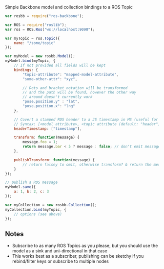 Simple Backbone model and collection bindings to a ROS Topic

```js
var rosbb = require("ros-backbone");

var ROS = require("roslib");
var ros = ROS.Ros("ws://localhost:9090");

var myTopic = ros.Topic({
	name: "/some/topic"
});

var myModel = new rosbb.Model();
myModel.bind(myTopic, {
    // If not provided all fields will be kept
    bindings: {
        "topic-attribute": "mapped-model-attribute",
        "some-other-attr": "xyz",

        // Dots and bracket notation will be transformed
        // and the path will be found, however the other way
        // around doesn't currently work
        "pose.position.y" : "lat",
        "pose.position.x": "lng"
    },

    // Covert a stamped ROS header to a JS timestamp in MS (useful for time series)
    // Syntax: [<model attribute>, <topic attribute (default: "header")>]
    headerTimestamp: ["timestamp"],

    transform: function(message) {
        message.foo = 1;
        return message.bar < 5 ? message : false; // don't emit message
    },

    publishTransform: function(message) {
        // return falsey to omit, otherwise transform? & return the message to publish
    }
});

// publish a ROS message
myModel.save({
    a: 1, b: 2, c: 3
});

var myCollection = new rosbb.Collection();
myCollection.bind(myTopic, {
    // options (see above)
});
```

## Notes

- Subscribe to as many ROS Topics as you please, but you should use the model as a sink and uni-directional in that case
- This works best as a subscriber, publishing can be sketchy if you rebind/filter keys or subscribe to multiple nodes